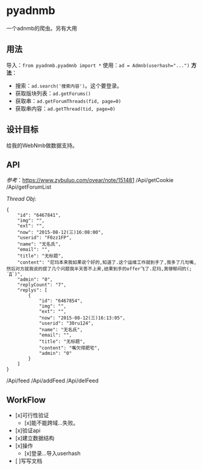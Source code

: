 # pyadnmb

一个adnmb的爬虫。另有大用

## 用法

导入：`from pyadnmb.pyadmnb import *`
使用：`ad = Admnb(userhash="...")`
**方法**：
- 搜索：`ad.search('搜索内容')`。这个要登录。
- 获取版块列表：`ad.getForums()`
- 获取串：`ad.getForumThreads(fid, page=0)`
- 获取串内容：`ad.getThread(tid, page=0)`

## 设计目标

给我的WebNmb做数据支持。

## API

*参考*：https://www.zybuluo.com/ovear/note/151481
/Api/getCookie
/Api/getForumList

*Thread Obj*:
```
{
    "id": "6467841",
    "img": "",
    "ext": "",
    "now": "2015-08-12(三)16:08:00",
    "userid": "F0zz1FP",
    "name": "无名氏",
    "email": "",
    "title": "无标题",
    "content": "尼玛本来我如果说个好的,知道了.这个运维工作就到手了,我多了几句嘴,然后对方就我说的提了几个问题我半天答不上来,结果到手的offer飞了.尼玛,真够郁闷的(;´Д`)",
    "admin": "0",
    "replyCount": "7",
    "replys": [
        {
            "id": "6467854",
            "img": "",
            "ext": "",
            "now": "2015-08-12(三)16:13:05",
            "userid": "30ru124",
            "name": "无名氏",
            "email": "",
            "title": "无标题",
            "content": "嘴欠得肥宅",
            "admin": "0"
        }
    ]
}
```
/Api/feed
/Api/addFeed
/Api/delFeed

## WorkFlow

- [x]可行性验证
	- [x]能不能跨域...失败。
- [x]验证api
- [x]建立数据结构
- [x]操作
	- [x]登录...导入userhash
- [ ]写写文档
